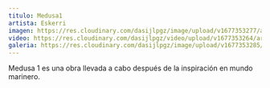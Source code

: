 ```yaml
---
titulo: Medusa1
artista: Eskerri
imagen: https://res.cloudinary.com/dasijlpgz/image/upload/v1677353277/artistas/Eskerri/Medusa1/P1050043.jpg
video: https://res.cloudinary.com/dasijlpgz/video/upload/v1677353264/artistas/Eskerri/Medusa1/230225_Medusa1-2_vompressed.mp4
galeria: https://res.cloudinary.com/dasijlpgz/image/upload/v1677353285/artistas/Eskerri/Medusa1/P1050048.jpg
---
```

M﻿edusa 1 es una obra llevada a cabo después de la inspiración en mundo marinero.
